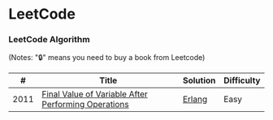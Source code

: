 LeetCode
========

### LeetCode Algorithm

(Notes: "🔒" means you need to buy a book from Leetcode)


| #    | Title                                                        | Solution                                                     | Difficulty |
| ---- | ------------------------------------------------------------ | ------------------------------------------------------------ | ---------- |
| 2011 | [Final Value of Variable After Performing Operations](https://leetcode.com/problems/final-value-of-variable-after-performing-operations/?envType=daily-question&envId=2025-10-20) | [Erlang](./algorithms/erlang/final-value-of-variable-after-performing-operations/final_value_after_operations.erl) | Easy       |